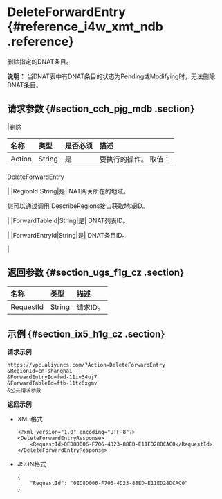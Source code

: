 # DeleteForwardEntry {#reference_i4w_xmt_ndb .reference}

删除指定的DNAT条目。

**说明：** 当DNAT表中有DNAT条目的状态为Pending或Modifying时，无法删除DNAT条目。

## 请求参数 {#section_cch_pjg_mdb .section}

|删除

名称|类型|是否必须|描述|
|:-----|:-|:---|:-|
|Action|String|是| 要执行的操作。 取值：

 DeleteForwardEntry

 |
|RegionId|String|是| NAT网关所在的地域。

 您可以通过调用 DescribeRegions接口获取地域ID。

 |
|ForwardTableId|String|是| DNAT列表ID。

 |
|ForwardEntryId|String|是| DNAT条目ID。

 |

## 返回参数 {#section_ugs_f1g_cz .section}

|名称|类型|描述|
|:-|:-|:-|
|RequestId|String|请求ID。|

## 示例 {#section_ix5_h1g_cz .section}

**请求示例**

``` {#createVPCpub}
https://vpc.aliyuncs.com/?Action=DeleteForwardEntry
&RegionId=cn-shanghai
&ForwardEntryId=fwd-11iv34uj7
&ForwardTableId=ftb-11tc6xgmv
&公共请求参数
```

**返回示例**

-   XML格式

    ```
    <?xml version="1.0" encoding="UTF-8"?>
    <DeleteForwardEntryResponse>
        <RequestId>0ED8D006-F706-4D23-88ED-E11ED28DCAC0</RequestId>
    </DeleteForwardEntryResponse>
    ```

-   JSON格式

    ```
    { 
        "RequestId": "0ED8D006-F706-4D23-88ED-E11ED28DCAC0"
    }
    ```


